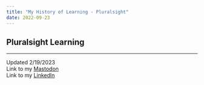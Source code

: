 ```yaml
---
title: "My History of Learning - Pluralsight"
date: 2022-09-23
---
```

## Pluralsight Learning

---
Updated 2/19/2023\
Link to my <a rel="me" href="https://tech.lgbt/@NathanHamblin_MI6">Mastodon</a>\
Link to my <a rel="me" href="https://www.linkedin.com/in/nathan-hamblin">LinkedIn</a>